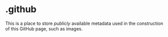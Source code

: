 # .github

This is a place to store _publicly_ available metadata used in the construction of this GitHub page, such as images. 
